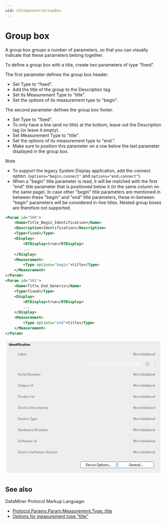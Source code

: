 ```yaml
---
uid: UIComponentsGroupBox
---
```


# Group box

A group box groups a number of parameters, so that you can visually indicate that these parameters belong together.

To define a group box with a title, create two parameters of type "fixed".

The first parameter defines the group box header.

- Set Type to "fixed".
- Add the title of the group to the Description tag.
- Set its Measurement Type to "title".
- Set the options of its measurement type to "begin".

 The second parameter defines the group box footer.

- Set Type to "fixed".
- To only have a line (and no title) at the bottom, leave out the Description tag (or leave it empty).
- Set Measurement Type to "title".
- Set the options of its measurement type to "end.".
- Make sure to position this parameter on a row below the last parameter displayed in the group box.

> [!NOTE]
>
> - To support the legacy System Display application, add the connect option. (`options="begin;connect"` and `options="end;connect"`).
> - When a "begin" title parameter is read, it will be matched with the first "end" title parameter that is positioned below it (in the same column on the same page). In case other "begin" title parameters are mentioned in between these "begin" and "end" title parameters, these in-between "begin" parameters will be considered in-line titles. Nested group boxes are therefore not supported.

```xml
<Param id="500">
    <Name>Title_Begin_Identification</Name>
    <Description>Identification</Description>
    <Type>fixed</Type>
    <Display>
        <RTDisplay>true</RTDisplay>
        ...
    </Display>
    <Measurement>
        <Type options="begin">title</Type>
    </Measurement>
</Param>
<Param id="501">
    <Name>Title_End_Generic</Name>
    <Type>fixed</Type>
    <Display>
        <RTDisplay>true</RTDisplay>
        ...
    </Display>
    <Measurement>
        <Type options="end">title</Type>
    </Measurement>
</Param>
```

![alt text](../../images/uigroupbox.png "DataMiner Cube group box")

## See also

DataMiner Protocol Markup Language:

- [Protocol.Params.Param.Measurement.Type: title](xref:Protocol.Params.Param.Measurement.Type#title)
- [Options for measurement type “title”](xref:MeasurementTypeOptionsOverview#options-for-measurement-type-title)

